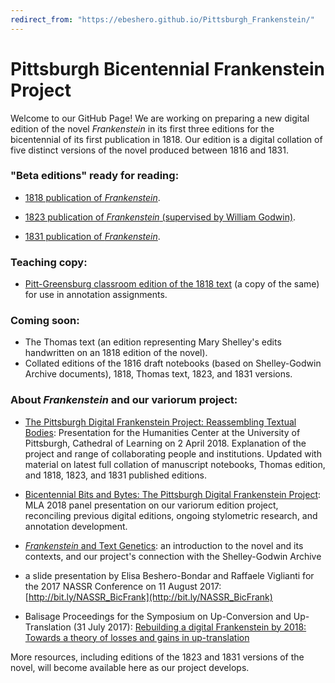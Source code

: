 ```yaml
---
redirect_from: "https://ebeshero.github.io/Pittsburgh_Frankenstein/"
---
```

# Pittsburgh Bicentennial Frankenstein Project

Welcome to our GitHub Page!
We are working on preparing a new digital edition of the novel _Frankenstein_ in its first three editions for the bicentennial of its first publication in 1818. Our edition is a digital collation of five distinct versions of the novel produced between 1816 and 1831.

### "Beta editions" ready for reading: 
* [1818 publication of _Frankenstein_](https://ebeshero.github.io/Pittsburgh_Frankenstein/Frankenstein_1818.html). 

* [1823 publication of _Frankenstein_ (supervised by William Godwin)](https://ebeshero.github.io/Pittsburgh_Frankenstein/Frankenstein_1823.html).

* [1831 publication of _Frankenstein_](https://ebeshero.github.io/Pittsburgh_Frankenstein/Frankenstein_1831.html).

### Teaching copy:
* [Pitt-Greensburg classroom edition of the 1818 text](https://ebeshero.github.io/Pittsburgh_Frankenstein/Frankenstein_1818_classEd.html) (a copy of the same) for use in annotation assignments.

### Coming soon: 
* The Thomas text (an edition representing Mary Shelley's edits handwritten on an 1818 edition of the novel).
* Collated editions of the 1816 draft notebooks (based on Shelley-Godwin Archive documents), 1818, Thomas text, 1823, and 1831 versions.


### About *Frankenstein* and our variorum project:
* [The Pittsburgh Digital Frankenstein Project: Reassembling Textual Bodies](http://slides.com/elisabeshero-bondar/pghpitt_frankenstein): Presentation for the Humanities Center at the University of Pittsburgh, Cathedral of Learning on 2 April 2018. Explanation of the project and range of collaborating people and institutions. Updated with material on latest full collation of manuscript notebooks, Thomas edition, and 1818, 1823, and 1831 published editions. 

* [Bicentennial Bits and Bytes: The Pittsburgh Digital Frankenstein Project](http://slides.com/elisabeshero-bondar/mla_bicentfrank): MLA 2018 panel presentation on our variorum edition project, reconciling previous digital editions, ongoing stylometric research, and annotation development. 

* [*Frankenstein* and Text Genetics](http://bit.ly/FrankenTextGen): an introduction to the novel and its contexts, and our project's connection with the Shelley-Godwin Archive

* a slide presentation by Elisa Beshero-Bondar and Raffaele Viglianti for the 2017 NASSR Conference on 11 August 2017: [http://bit.ly/NASSR_BicFrank](http://bit.ly/NASSR_BicFrank) 

* Balisage Proceedings for the Symposium on Up-Conversion and Up-Translation (31 July 2017): [Rebuilding a digital Frankenstein by 2018: Towards a theory of losses and gains in up-translation](https://www.balisage.net/Proceedings/vol20/html/Beshero-Bondar01/BalisageVol20-Beshero-Bondar01.html)

More resources, including editions of the 1823 and 1831 versions of the novel, will become available here as our project develops. 

